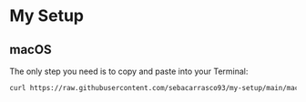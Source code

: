 # My Setup

## macOS

The only step you need is to copy and paste into your Terminal:

```bash
curl https://raw.githubusercontent.com/sebacarrasco93/my-setup/main/macOS | bash
```

